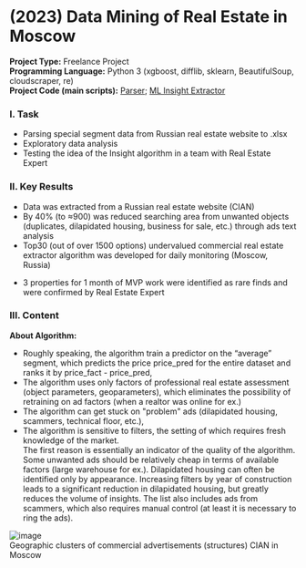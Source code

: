 # (2023) Data Mining of Real Estate in Moscow 
**Project Type:**  Freelance Project  
**Programming Language:** Python 3 (xgboost, difflib, sklearn, BeautifulSoup, cloudscraper, re)  
**Project Сode (main scripts):** [Parser](https://github.com/ResearchMachine/commercial-project-ml-mvp-insight-in-real-estate-moscow/blob/main/preprocessing/run_preprocessing.ipynb); [ML Insight Extractor](https://github.com/ResearchMachine/ml-mvp-insight-in-real-estate-moscow/blob/main/modeling/run_modeling_clean.ipynb)   
<!--- **Project Full Description:** [Presentation](https://github.com/ResearchMachine/commercial-project-ml-mvp-insight-in-real-estate-moscow/blob/main/EN.pdf) --->



### I. Task
* Parsing special segment data from Russian real estate website to .xlsx
* Exploratory data analysis
* Testing the idea of the Insight algorithm in a team with Real Estate Expert

### II. Key Results 
* Data was extracted from a Russian real estate website (CIAN)
* By 40% (to ≈900) was reduced searching area from unwanted objects (duplicates, dilapidated housing, business for sale, etc.) through ads text analysis
* Top30 (out of over 1500 options) undervalued commercial real estate extractor algorithm was developed for daily monitoring (Moscow, Russia)
<!--* 60-70% accuracy rate of extractor algorithm was achieved based on 5 data annotations from real estate experts (interesting/non-interesting ad) --->
* 3 properties for 1 month of MVP work were identified as rare finds and were confirmed by Real Estate Expert 



### III. Content
**About Algorithm:**
* Roughly speaking, the algorithm train a predictor on the “average” segment, which predicts the price price_pred for the entire dataset and ranks it by price_fact - price_pred,
* The algorithm uses only factors of professional real estate assessment (object parameters, geoparameters), which eliminates the possibility of retraining on ad factors (when a realtor was online for ex.)
* The algorithm can get stuck on "problem" ads (dilapidated housing, scammers, technical floor, etc.),  
* The algorithm is sensitive to filters, the setting of which requires fresh knowledge of the market.  
The first reason is essentially an indicator of the quality of the algorithm. Some unwanted ads should be relatively cheap in terms of available factors (large warehouse for ex.). Dilapidated housing can often be identified only by appearance. Increasing filters by year of construction leads to a significant reduction in dilapidated housing, but greatly reduces the volume of insights. The list also includes ads from scammers, which also requires manual control (at least it is necessary to ring the ads).

![image](https://github.com/ResearchMachine/commercial-project-ml-mvp-insight-in-real-estate-moscow/assets/70639823/67974aa5-54b5-41b3-a3f4-8258d3fea1e1)  
Geographic clusters of commercial advertisements (structures) CIAN in Moscow



<!--- 
**Key Problems of Scalability to Big Platform:**
1. Realtor Checking. If the realtor turns out to be a scammer, the platform will receive a negative review. This can greatly damage platform reputation and we cannot influence it.  
2. Market Knowledge and Explainability for User. We used many manual filters that cannot be obtained without special knowledge about the market. And also, we cannot use deep algorithms, since we must explain to the user why they should buy exactly this object.  
**Thus, using Data Analysis from open source commercial real estate in Moscow is profitable only for indiviual using.**--->
<!--- 
**Project Code**:
1. [Parser (result - .xlsx dataframe)](https://github.com/ResearchMachine/commercial-project-ml-mvp-insight-in-real-estate-moscow/blob/main/preprocessing/run_preprocessing.ipynb);  
2. [ML Insight Extractor (result - TOP30 links)](https://github.com/ResearchMachine/commercial-project-ml-mvp-insight-in-real-estate-moscow/blob/main/modeling/run_modeling.ipynb).
 --->
<!--- **Project Description:** [Presentation](https://github.com/ResearchMachine/commercial-project-ml-mvp-insight-in-real-estate-moscow/blob/main/EN.pdf) --->
<!---
### IV. Team
Data Scientist (me), Real Estate Analytic

 --->
